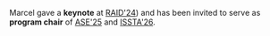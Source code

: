 Marcel gave a <b>keynote</b> at [RAID'24](https://raid2024.github.io/program.html)) and has been invited to serve as <b>program chair</b> of [ASE'25](https://conf.researchr.org/committee/ase-2025/ase-2025-organizing-committee) and [ISSTA'26](https://www.issta.org/#upcoming).
